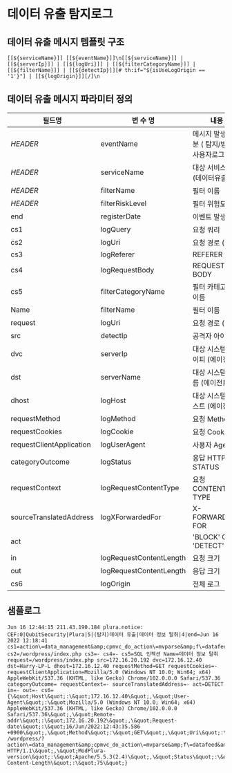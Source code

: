 # 데이터 유출 탐지로그

## 데이터 유출 메시지 템플릿 구조
```
[[${serviceName}]] [[${eventName}]]\n[[${serviceName}]] | [[${serverIp}]] | [[${logUri}]] | [[${filterCategoryName}]] | [[${filterName}]] | [[${detectIp}]][# th:if="${isUseLogOrigin == '1'}"] | [[${logOrigin}]][/]\n
```

## 데이터 유출 메시지 파라미터 정의
|필드명| 변 수 명                       |  내용                                   |
|-----|----------------------------|----------------------------------------|
|_HEADER_ |eventName                   | 메시지 발생 구분 ( 탐지/방어/사용자로그 등)|
|_HEADER_ |serviceName                 | 대상 서비스 명 (데이터유출)|
|_HEADER_ |filterName                  | 필터 이름|
|_HEADER_ |filterRiskLevel             | 필터 위험도|
|end|registerDate                | 이벤트 발생시간|
|cs1|logQuery                  | 요청 쿼리 |
|cs2|logUri          | 요청 경로 (URI)     |
|cs3|logReferer                   | REFERER            |
|cs4|logRequestBody                   | REQUEST-BODY            |
|cs5|filterCategoryName                   | 필터 카테고리 이름         |
|Name|filterName                   | 필터 이름         |
|request|logUri                   | 요청 경로 (URI)         |
|src|detectIp                    | 공격자 아이피|
|dvc|serverIp                    | 대상 시스템 아이피 (에이전트)|
|dst|serverName                  | 대상 시스템 이름 (에이전트)|
|dhost|logHost                    | 대상 시스템 호스트 (에이전트)|
|requestMethod|logMethod                   | 요청 Method            |
|requestCookies|logCookie                   | 요청 Cookie            |
|requestClientApplication|logUserAgent                   | 사용자 Agent
|categoryOutcome|logStatus                   | 응답 HTTP STATUS            |
|requestContext|logRequestContentType                   | 요청 CONTENT-TYPE            |
|sourceTranslatedAddress|logXForwardedFor               | X-FORWARDED-FOR           |
|act|                | 'BLOCK' OR 'DETECT'           | |
|in|logRequestContentLength           | 요청 크기 |
|out|logRequestContentLength           | 응답 크기 |
|cs6|logOrigin                   | 전체 로그            |     


## 샘플로그
```
Jun 16 12:44:15 211.43.190.184 plura.notice: CEF:0|QubitSecurity|Plura|5|(탐지)데이터 유출|데이터 정보 탈취|4|end=Jun 16 2022 12:18:41 cs1=action\=data_management&amp;cpmvc_do_action\=mvparse&amp;f\=datafeed&amp;method\=remove&amp;rruleType\=del_only&amp;calendarId\=1%20AND%20EXTRACTVALUE%286584%2CCONCAT%280x5c%2C0x716a627171%2C%28SELECT%20MID%28%28IFNULL%28CAST%28user_pass%20AS%20NCHAR%29%2C0x20%29%29%2C22%2C21%29%20FROM%20wordpress.wp_users%20ORDER%20BY%20user_pass%29%2C0x717a6a7871%29%29 cs2=/wordpress/index.php cs3=- cs4=- cs5=SQL 인젝션 Name=데이터 정보 탈취 request=/wordpress/index.php src=172.16.20.192 dvc=172.16.12.40 dst=Harry-LP-L dhost=172.16.12.40 requestMethod=GET requestCookies=- requestClientApplication=Mozilla/5.0 (Windows NT 10.0; Win64; x64) AppleWebKit/537.36 (KHTML, like Gecko) Chrome/102.0.0.0 Safari/537.36 categoryOutcome= requestContext=- sourceTranslatedAddress=- act=DETECT in=- out=- cs6={\&quot;Host\&quot;:\&quot;172.16.12.40\&quot;,\&quot;User-Agent\&quot;:\&quot;Mozilla/5.0 (Windows NT 10.0; Win64; x64) AppleWebKit/537.36 (KHTML, like Gecko) Chrome/102.0.0.0 Safari/537.36\&quot;,\&quot;Remote-addr\&quot;:\&quot;172.16.20.192\&quot;,\&quot;Request-date\&quot;:\&quot;16/Jun/2022:12:43:35.586 +0900\&quot;,\&quot;Method\&quot;:\&quot;GET\&quot;,\&quot;Uri\&quot;:\&quot;/wordpress/index.php\&quot;,\&quot;Request\&quot;:\&quot;GET /wordpress/?action\=data_management&amp;cpmvc_do_action\=mvparse&amp;f\=datafeed&amp;method\=remove&amp;rruleType\=del_only&amp;calendarId\=1%20AND%20EXTRACTVALUE%286584%2CCONCAT%280x5c%2C0x716a627171%2C%28SELECT%20MID%28%28IFNULL%28CAST%28user_pass%20AS%20NCHAR%29%2C0x20%29%29%2C22%2C21%29%20FROM%20wordpress.wp_users%20ORDER%20BY%20user_pass%29%2C0x717a6a7871%29%29 HTTP/1.1\&quot;,\&quot;ModPlura-version\&quot;:\&quot;Apache/5.5.3(2.4)\&quot;,\&quot;Status\&quot;:\&quot;200\&quot;,\&quot;Resp-Content-Length\&quot;:\&quot;75\&quot;}

```
